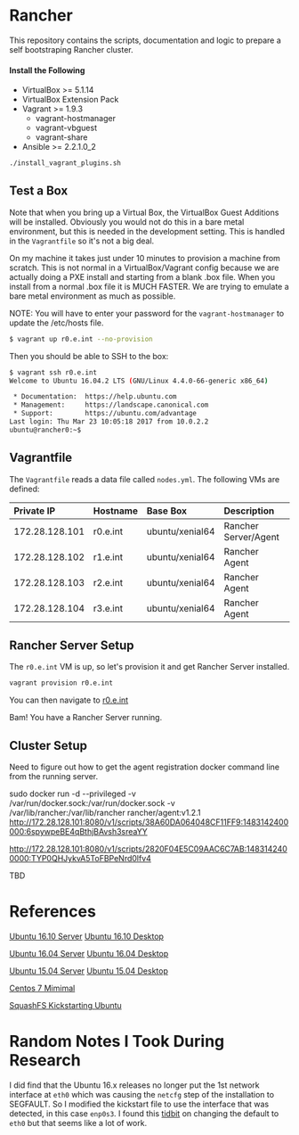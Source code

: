 # Rancher

This repository contains the scripts, documentation and logic to prepare a self bootstraping Rancher cluster.

#### Install the Following

* VirtualBox >= 5.1.14
* VirtualBox Extension Pack
* Vagrant >= 1.9.3
    * vagrant-hostmanager
    * vagrant-vbguest
    * vagrant-share
* Ansible >= 2.2.1.0_2

```bash
./install_vagrant_plugins.sh
```

## Test a Box

Note that when you bring up a Virtual Box, the VirtualBox Guest Additions will be installed.  Obviously you would not do this in a bare metal environment, but this is needed in the development setting.  This is handled in the `Vagrantfile` so it's not a big deal.

On my machine it takes just under 10 minutes to provision a machine from scratch.  This is not normal in a VirtualBox/Vagrant config because we are actually doing a PXE install and starting from a blank .box file.  When you install from a normal .box file it is MUCH FASTER.  We are trying to emulate a bare metal environment as much as possible.

NOTE: You will have to enter your password for the `vagrant-hostmanager` to update the /etc/hosts file.

```bash
$ vagrant up r0.e.int --no-provision
```

Then you should be able to SSH to the box:

```bash
$ vagrant ssh r0.e.int
Welcome to Ubuntu 16.04.2 LTS (GNU/Linux 4.4.0-66-generic x86_64)

 * Documentation:  https://help.ubuntu.com
 * Management:     https://landscape.canonical.com
 * Support:        https://ubuntu.com/advantage
Last login: Thu Mar 23 10:05:18 2017 from 10.0.2.2
ubuntu@rancher0:~$
```

## Vagrantfile

The `Vagrantfile` reads a data file called `nodes.yml`.  The following VMs are defined:

| Private IP     | Hostname | Base Box        | Description          |
|:---------------|:---------|:----------------|:---------------------|
| 172.28.128.101 | r0.e.int | ubuntu/xenial64 | Rancher Server/Agent |
| 172.28.128.102 | r1.e.int | ubuntu/xenial64 | Rancher Agent        |
| 172.28.128.103 | r2.e.int | ubuntu/xenial64 | Rancher Agent        |
| 172.28.128.104 | r3.e.int | ubuntu/xenial64 | Rancher Agent        |

## Rancher Server Setup

The `r0.e.int` VM is up, so let's provision it and get Rancher Server installed.

```bash
vagrant provision r0.e.int
```

You can then navigate to [r0.e.int](http://r0.e.int:8080)

Bam!  You have a Rancher Server running.

## Cluster Setup

Need to figure out how to get the agent registration docker command line from the running server.

sudo docker run -d --privileged -v /var/run/docker.sock:/var/run/docker.sock -v /var/lib/rancher:/var/lib/rancher rancher/agent:v1.2.1 http://172.28.128.101:8080/v1/scripts/38A60DA064048CF11FF9:1483142400000:6spywpeBE4qBthjBAvsh3sreaYY


http://172.28.128.101:8080/v1/scripts/2820F04E5C09AAC6C7AB:1483142400000:TYP0QHJykvA5ToFBPeNrd0lfv4


TBD

# References

[Ubuntu 16.10 Server](http://releases.ubuntu.com/16.10/ubuntu-16.10-server-amd64.iso)
[Ubuntu 16.10 Desktop](http://releases.ubuntu.com/16.10/ubuntu-16.10-desktop-amd64.iso)

[Ubuntu 16.04 Server](http://releases.ubuntu.com/16.04.2/ubuntu-16.04.2-server-amd64.iso)
[Ubuntu 16.04 Desktop](http://releases.ubuntu.com/16.04.2/ubuntu-16.04.2-desktop-amd64.iso)

[Ubuntu 15.04 Server](http://releases.ubuntu.com/14.04/ubuntu-14.04.5-server-amd64.iso)
[Ubuntu 15.04 Desktop](http://releases.ubuntu.com/14.04/ubuntu-14.04.5-desktop-amd64.iso)

[Centos 7 Mimimal](http://centos.host-engine.com/7/isos/x86_64/CentOS-7-x86_64-Minimal-1611.iso )

[SquashFS Kickstarting Ubuntu](http://askubuntu.com/questions/763363/pxe-setup-for-xenial-prepends-squashfs-path-with-cdrom)

# Random Notes I Took During Research

I did find that the Ubuntu 16.x releases no longer put the 1st network interface at `eth0` which was causing the `netcfg` step of the installation to SEGFAULT.  So I modified the kickstart file to use the interface that was detected, in this case `enp0s3`.  I found this [tidbit](http://www.itzgeek.com/how-tos/mini-howtos/change-default-network-name-ens33-to-old-eth0-on-ubuntu-16-04.html) on changing the default to `eth0` but that seems like a lot of work.